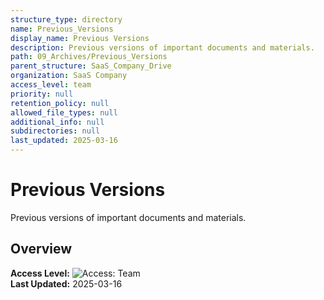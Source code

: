 ```yaml
---
structure_type: directory
name: Previous_Versions
display_name: Previous Versions
description: Previous versions of important documents and materials.
path: 09_Archives/Previous_Versions
parent_structure: SaaS_Company_Drive
organization: SaaS Company
access_level: team
priority: null
retention_policy: null
allowed_file_types: null
additional_info: null
subdirectories: null
last_updated: 2025-03-16
---
```


# Previous Versions

Previous versions of important documents and materials.

## Overview

**Access Level:** ![Access: Team](https://img.shields.io/badge/Access-Team-blue)  
**Last Updated:** 2025-03-16  
